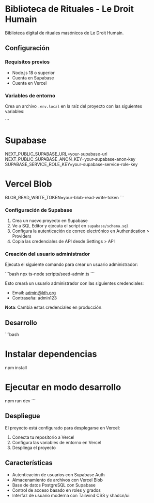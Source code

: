 # Biblioteca de Rituales - Le Droit Humain

Biblioteca digital de rituales masónicos de Le Droit Humain.

## Configuración

### Requisitos previos

- Node.js 18 o superior
- Cuenta en Supabase
- Cuenta en Vercel

### Variables de entorno

Crea un archivo `.env.local` en la raíz del proyecto con las siguientes variables:

\`\`\`
# Supabase
NEXT_PUBLIC_SUPABASE_URL=your-supabase-url
NEXT_PUBLIC_SUPABASE_ANON_KEY=your-supabase-anon-key
SUPABASE_SERVICE_ROLE_KEY=your-supabase-service-role-key

# Vercel Blob
BLOB_READ_WRITE_TOKEN=your-blob-read-write-token
\`\`\`

### Configuración de Supabase

1. Crea un nuevo proyecto en Supabase
2. Ve a SQL Editor y ejecuta el script en `supabase/schema.sql`
3. Configura la autenticación de correo electrónico en Authentication > Providers
4. Copia las credenciales de API desde Settings > API

### Creación del usuario administrador

Ejecuta el siguiente comando para crear un usuario administrador:

\`\`\`bash
npx ts-node scripts/seed-admin.ts
\`\`\`

Esto creará un usuario administrador con las siguientes credenciales:
- Email: admin@ldh.org
- Contraseña: admin123

**Nota**: Cambia estas credenciales en producción.

## Desarrollo

\`\`\`bash
# Instalar dependencias
npm install

# Ejecutar en modo desarrollo
npm run dev
\`\`\`

## Despliegue

El proyecto está configurado para desplegarse en Vercel:

1. Conecta tu repositorio a Vercel
2. Configura las variables de entorno en Vercel
3. Despliega el proyecto

## Características

- Autenticación de usuarios con Supabase Auth
- Almacenamiento de archivos con Vercel Blob
- Base de datos PostgreSQL con Supabase
- Control de acceso basado en roles y grados
- Interfaz de usuario moderna con Tailwind CSS y shadcn/ui
